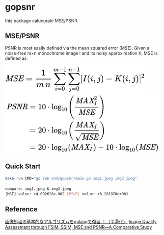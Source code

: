 # gopsnr

this package calucurate MSE/PSNR.

## MSE/PSNR

PSNR is most easily defined via the mean squared error (MSE). Given a noise-free m×n monochrome image I and its noisy approximation K, MSE is defined as:

<img src="./static/3a34719b4f391dba26b3e8e4460b7595d62eece4.svg"></img>
<img src="./static/fc22801ed1232ff1231c4156b589de5c32063a8a.svg"></img>

## Quick Start

```bash
make run CMD="go run cmd/gopsnr/main.go img1.jpeg img2.jpeg"

compare: img1.jpeg & img2.jpeg
[MSE] value: +4.092628e-002 [PSNR] value: +6.201078e+001
```

## Reference
[画像処理の基本的なアルゴリズムをgolangで復習 １（平滑化）](https://qiita.com/ikeponsu/items/ccc346e08335a29a55e7#%E3%82%BD%E3%83%BC%E3%82%B9%E3%82%B3%E3%83%BC%E3%83%89-1)
[Image Quality Assessment through FSIM, SSIM, MSE and PSNR―A Comparative Study](https://file.scirp.org/Html/2-1730990_90911.htm)
